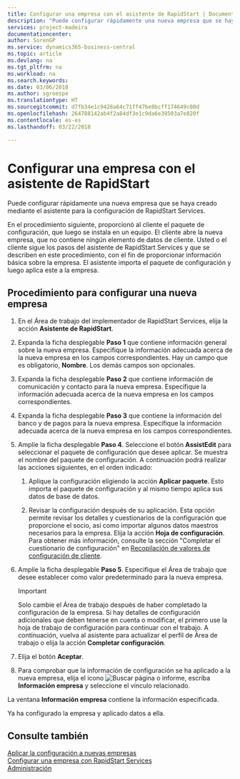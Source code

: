 ```yaml
---
title: Configurar una empresa con el asistente de RapidStart | Documentos de Microsoft
description: "Puede configurar rápidamente una nueva empresa que se haya creado mediante el asistente para la configuración de RapidStart Services."
services: project-madeira
documentationcenter: 
author: SorenGP
ms.service: dynamics365-business-central
ms.topic: article
ms.devlang: na
ms.tgt_pltfrm: na
ms.workload: na
ms.search.keywords: 
ms.date: 03/06/2018
ms.author: sgroespe
ms.translationtype: HT
ms.sourcegitcommit: d7fb34e1c9428a64c71ff47be8bcff174649c00d
ms.openlocfilehash: 264788142ab4f2a84df3e1c9da6e39503a7e820f
ms.contentlocale: es-es
ms.lasthandoff: 03/22/2018

---
```

# <a name="configure-a-company-with-the-rapidstart-wizard"></a>Configurar una empresa con el asistente de RapidStart
Puede configurar rápidamente una nueva empresa que se haya creado mediante el asistente para la configuración de RapidStart Services.

En el procedimiento siguiente, proporcionó al cliente el paquete de configuración, que luego se instala en un equipo. El cliente abre la nueva empresa, que no contiene ningún elemento de datos de cliente. Usted o el cliente sigue los pasos del asistente de RapidStart Services y que se describen en este procedimiento, con el fin de proporcionar información básica sobre la empresa. El asistente importa el paquete de configuración y luego aplica este a la empresa.  

## <a name="to-configure-a-new-company"></a>Procedimiento para configurar una nueva empresa  
1. En el Área de trabajo del implementador de RapidStart Services, elija la acción **Asistente de RapidStart**.  
2. Expanda la ficha desplegable **Paso 1** que contiene información general sobre la nueva empresa. Especifique la información adecuada acerca de la nueva empresa en los campos correspondientes. Hay un campo que es obligatorio, **Nombre**. Los demás campos son opcionales.  
3. Expanda la ficha desplegable **Paso 2** que contiene información de comunicación y contacto para la nueva empresa. Especifique la información adecuada acerca de la nueva empresa en los campos correspondientes.
4. Expanda la ficha desplegable **Paso 3** que contiene la información del banco y de pagos para la nueva empresa. Especifique la información adecuada acerca de la nueva empresa en los campos correspondientes.  
5. Amplíe la ficha desplegable **Paso 4**. Seleccione el botón **AssistEdit** para seleccionar el paquete de configuración que desee aplicar. Se muestra el nombre del paquete de configuración. A continuación podrá realizar las acciones siguientes, en el orden indicado:  

    1. Aplique la configuración eligiendo la acción **Aplicar paquete**. Esto importa el paquete de configuración y al mismo tiempo aplica sus datos de base de datos.  

    2. Revisar la configuración después de su aplicación. Esta opción permite revisar los detalles y cuestionarios de la configuración que proporcione el socio, así como importar algunos datos maestros necesarios para la empresa. Elija la acción **Hoja de configuración**. Para obtener más información, consulte la sección "Completar el cuestionario de configuración" en [Recopilación de valores de configuración de cliente](admin-gather-customer-setup-values.md).  

6. Amplíe la ficha desplegable **Paso 5**. Especifique el Área de trabajo que desee establecer como valor predeterminado para la nueva empresa.  

    > [!IMPORTANT]  
    >  Solo cambie el Área de trabajo después de haber completado la configuración de la empresa. Si hay detalles de configuración adicionales que deben tenerse en cuenta o modificar, el primero use la hoja de trabajo de configuración para continuar con el trabajo. A continuación, vuelva al asistente para actualizar el perfil de Área de trabajo o elija la acción **Completar configuración**.

7. Elija el botón **Aceptar**.  
8. Para comprobar que la información de configuración se ha aplicado a la nueva empresa, elija el icono ![Buscar página o informe](media/ui-search/search_small.png "icono Buscar página o informe"), escriba **Información empresa** y seleccione el vínculo relacionado.

La ventana **Información empresa** contiene la información especificada.   

Ya ha configurado la empresa y aplicado datos a ella.  

## <a name="see-also"></a>Consulte también  
[Aplicar la configuración a nuevas empresas](admin-apply-configuration-to-new-companies.md)  
[Configurar una empresa con RapidStart Services](admin-set-up-a-company-with-rapidstart.md)  
[Administración](admin-setup-and-administration.md)

